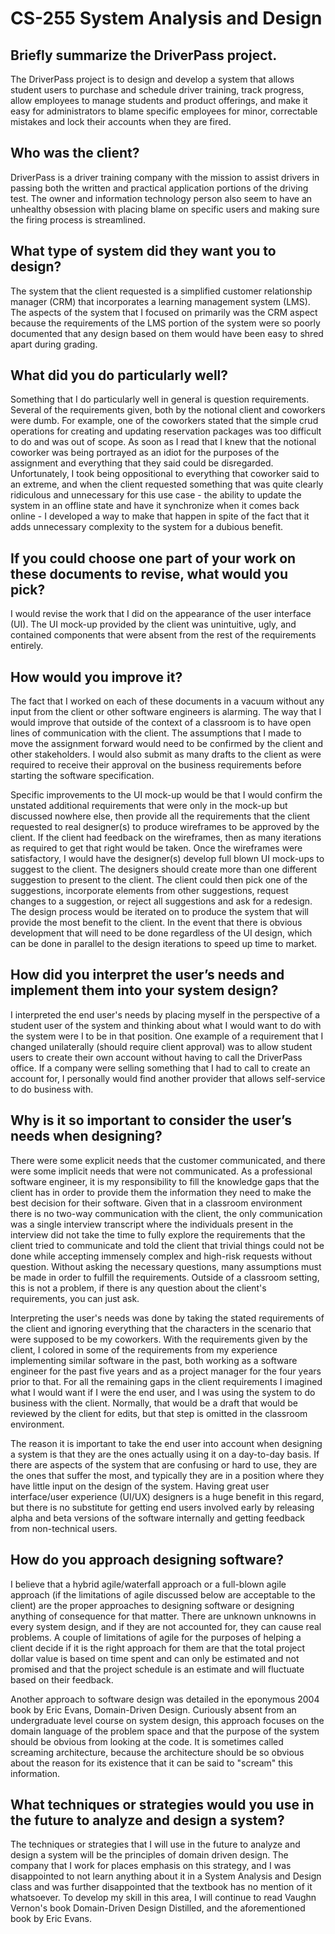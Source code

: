 # CS-255 System Analysis and Design

## Briefly summarize the DriverPass project.
The DriverPass project is to design and develop a system that allows student users to purchase and schedule driver training, track progress, allow employees to manage students and product offerings, and make it easy for administrators to blame specific employees for minor, correctable mistakes and lock their accounts when they are fired.

## Who was the client?
DriverPass is a driver training company with the mission to assist drivers in passing both the written and practical application portions of the driving test. The owner and information technology person also seem to have an unhealthy obsession with placing blame on specific users and making sure the firing process is streamlined.

## What type of system did they want you to design?
The system that the client requested is a simplified customer relationship manager (CRM) that incorporates a learning management system (LMS). The aspects of the system that I focused on primarily was the CRM aspect because the requirements of the LMS portion of the system were so poorly documented that any design based on them would have been easy to shred apart during grading.

## What did you do particularly well?
Something that I do particularly well in general is question requirements. Several of the requirements given, both by the notional client and coworkers were dumb. For example, one of the coworkers stated that the simple crud operations for creating and updating reservation packages was too difficult to do and was out of scope. As soon as I read that I knew that the notional coworker was being portrayed as an idiot for the purposes of the assignment and everything that they said could be disregarded. Unfortunately, I took being oppositional to everything that coworker said to an extreme, and when the client requested something that was quite clearly ridiculous and unnecessary for this use case - the ability to update the system in an offline state and have it synchronize when it comes back online - I developed a way to make that happen in spite of the fact that it adds unnecessary complexity to the system for a dubious benefit.

## If you could choose one part of your work on these documents to revise, what would you pick?
I would revise the work that I did on the appearance of the user interface (UI). The UI mock-up provided by the client was unintuitive, ugly, and contained components that were absent from the rest of the requirements entirely.

## How would you improve it?
The fact that I worked on each of these documents in a vacuum without any input from the client or other software engineers is alarming. The way that I would improve that outside of the context of a classroom is to have open lines of communication with the client. The assumptions that I made to move the assignment forward would need to be confirmed by the client and other stakeholders. I would also submit as many drafts to the client as were required to receive their approval on the business requirements before starting the software specification.

Specific improvements to the UI mock-up would be that I would confirm the unstated additional requirements that were only in the mock-up but discussed nowhere else, then provide all the requirements that the client requested to real designer(s) to produce wireframes to be approved by the client. If the client had feedback on the wireframes, then as many iterations as required to get that right would be taken. Once the wireframes were satisfactory, I would have the designer(s) develop full blown UI mock-ups to suggest to the client. The designers should create more than one different suggestion to present to the client. The client could then pick one of the suggestions, incorporate elements from other suggestions, request changes to a suggestion, or reject all suggestions and ask for a redesign. The design process would be iterated on to produce the system that will provide the most benefit to the client. In the event that there is obvious development that will need to be done regardless of the UI design, which can be done in parallel to the design iterations to speed up time to market.

## How did you interpret the user’s needs and implement them into your system design?
I interpreted the end user's needs by placing myself in the perspective of a student user of the system and thinking about what I would want to do with the system were I to be in that position. One example of a requirement that I changed unilaterally (should require client approval) was to allow student users to create their own account without having to call the DriverPass office. If a company were selling something that I had to call to create an account for, I personally would find another provider that allows self-service to do business with.

## Why is it so important to consider the user’s needs when designing?
There were some explicit needs that the customer communicated, and there were some implicit needs that were not communicated. As a professional software engineer, it is my responsibility to fill the knowledge gaps that the client has in order to provide them the information they need to make the best decision for their software. Given that in a classroom environment there is no two-way communication with the client, the only communication was a single interview transcript where the individuals present in the interview did not take the time to fully explore the requirements that the client tried to communicate and told the client that trivial things could not be done while accepting immensely complex and high-risk requests without question. Without asking the necessary questions, many assumptions must be made in order to fulfill the requirements. Outside of a classroom setting, this is not a problem, if there is any question about the client's requirements, you can just ask.

Interpreting the user's needs was done by taking the stated requirements of the client and ignoring everything that the characters in the scenario that were supposed to be my coworkers. With the requirements given by the client, I colored in some of the requirements from my experience implementing similar software in the past, both working as a software engineer for the past five years and as a project manager for the four years prior to that. For all the remaining gaps in the client requirements I imagined what I would want if I were the end user, and I was using the system to do business with the client. Normally, that would be a draft that would be reviewed by the client for edits, but that step is omitted in the classroom environment.

The reason it is important to take the end user into account when designing a system is that they are the ones actually using it on a day-to-day basis. If there are aspects of the system that are confusing or hard to use, they are the ones that suffer the most, and typically they are in a position where they have little input on the design of the system. Having great user interface/user experience (UI/UX) designers is a huge benefit in this regard, but there is no substitute for getting end users involved early by releasing alpha and beta versions of the software internally and getting feedback from non-technical users.

## How do you approach designing software?
I believe that a hybrid agile/waterfall approach or a full-blown agile approach (if the limitations of agile discussed below are acceptable to the client) are the proper approaches to designing software or designing anything of consequence for that matter. There are unknown unknowns in every system design, and if they are not accounted for, they can cause real problems. A couple of limitations of agile for the purposes of helping a client decide if it is the right approach for them are that the total project dollar value is based on time spent and can only be estimated and not promised and that the project schedule is an estimate and will fluctuate based on their feedback.

Another approach to software design was detailed in the eponymous 2004 book by Eric Evans, Domain-Driven Design. Curiously absent from an undergraduate level course on system design, this approach focuses on the domain language of the problem space and that the purpose of the system should be obvious from looking at the code. It is sometimes called screaming architecture, because the architecture should be so obvious about the reason for its existence that it can be said to "scream" this information.

## What techniques or strategies would you use in the future to analyze and design a system?
The techniques or strategies that I will use in the future to analyze and design a system will be the principles of domain driven design. The company that I work for places emphasis on this strategy, and I was disappointed to not learn anything about it in a System Analysis and Design class and was further disappointed that the textbook has no mention of it whatsoever. To develop my skill in this area, I will continue to read Vaughn Vernon's book Domain-Driven Design Distilled, and the aforementioned book by Eric Evans.